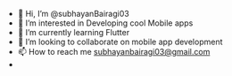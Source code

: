 - 👋 Hi, I’m @subhayanBairagi03
- 👀 I’m interested in Developing cool Mobile apps 
- 🌱 I’m currently learning Flutter
- 💞️ I’m looking to collaborate on mobile app development 
- 📫 How to reach me subhayanbairagi03@gmail.com
- 
<!---
subhayanBairagi03/subhayanBairagi03 is a ✨ special ✨ repository because its `README.md` (this file) appears on your GitHub profile.
You can click the Preview link to take a look at your changes.
--->
